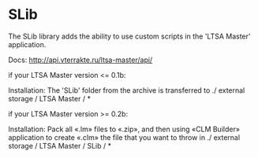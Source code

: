 # SLib

The SLib library adds the ability to use custom scripts in the 'LTSA Master' application.

Docs: http://api.vterrakte.ru/ltsa-master/api/

if your LTSA Master version <= 0.1b:

Installation:
The 'SLib' folder from the archive is transferred to ./ external storage / LTSA Master / *

if your LTSA Master version >= 0.2b:

Installation:
Pack all «.lm» files to «.zip», and then using «CLM Builder» application to create «.clm» the file that you want to throw in ./ external storage / LTSA Master / SLib / *
